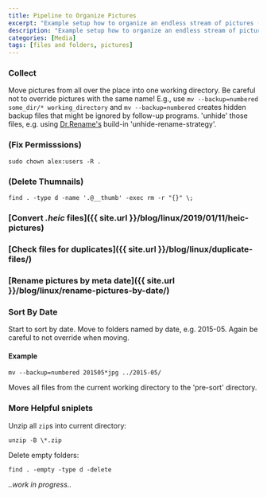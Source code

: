 ```yaml
---
title: Pipeline to Organize Pictures
excerpt: "Example setup how to organize an endless stream of pictures (and videos)."
description: "Example setup how to organize an endless stream of pictures (and videos)."
categories: [Media]
tags: [files and folders, pictures]
---
```


### Collect
Move pictures from all over the place into one working directory. Be careful not to override pictures with the same name!
E.g., use
`mv --backup=numbered some_dir/* working_directory`
and
`mv --backup=numbered` creates hidden backup files that might be ignored by follow-up programs. 'unhide' those files, e.g. using [Dr.Rename's](https://github.com/kerner1000/drrename) build-in 'unhide-rename-strategy'.
	
###	(Fix Permisssions)
`sudo chown alex:users -R .`

### (Delete Thumnails)
`find . -type d -name '.@__thumb' -exec rm -r "{}" \;`

### [Convert *.heic* files]({{ site.url }}/blog/linux/2019/01/11/heic-pictures)

### [Check files for duplicates]({{ site.url }}/blog/linux/duplicate-files/)

### [Rename pictures by meta date]({{ site.url }}/blog/linux/rename-pictures-by-date/)

### Sort By Date
Start to sort by date. Move to folders named by date, e.g. 2015-05. Again be careful to not override when moving.
#### Example
```
mv --backup=numbered 201505*jpg ../2015-05/
```
Moves all files from the current working directory to the 'pre-sort' directory.

### More Helpful sniplets

Unzip all `zip`s into current directory:
```
unzip -B \*.zip
```
Delete empty folders:
```
find . -empty -type d -delete
```


*..work in progress..*
